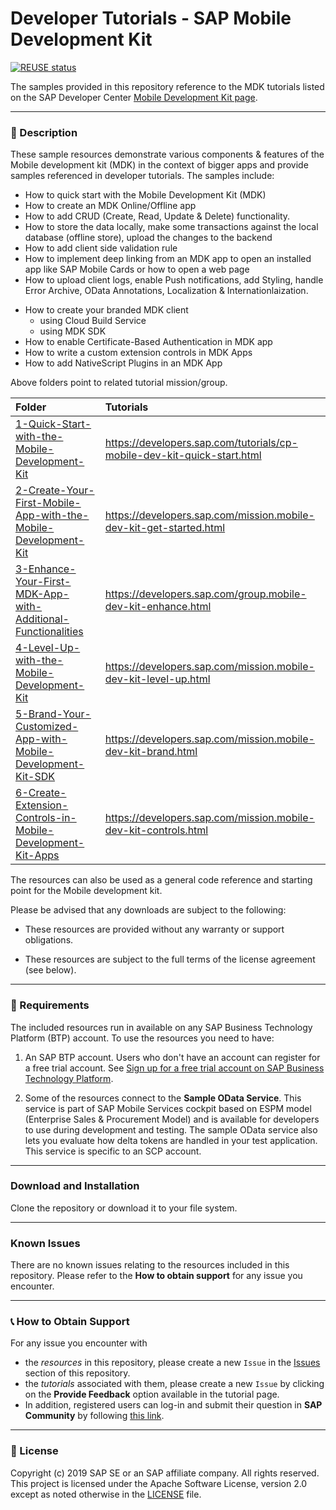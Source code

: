 # Developer Tutorials - SAP Mobile Development Kit

[![REUSE status](https://api.reuse.software/badge/github.com/SAP-samples/cloud-mdk-tutorial-samples)](https://api.reuse.software/info/github.com/SAP-samples/cloud-mdk-tutorial-samples)

The samples provided in this repository reference to the MDK tutorials listed on the SAP Developer Center [Mobile Development Kit page](https://developers.sap.com/topics/mobile-development-kit.html#tutorials).

---

### 📌 Description

These sample resources demonstrate various components & features of the Mobile development kit (MDK) in the context of bigger apps and provide samples referenced in developer tutorials.
The samples include:

- How to quick start with the Mobile Development Kit (MDK)
- How to create an MDK Online/Offline app
- How to add CRUD (Create, Read, Update & Delete) functionality.
- How to store the data locally, make some transactions against the local database (offline store), upload the changes to the backend
- How to add client side validation rule
- How to implement deep linking from an MDK app to open an installed app like SAP Mobile Cards or how to open a web page 
- How to upload client logs, enable Push notifications, add Styling, handle Error Archive, OData Annotations, Localization & Internationlaization.

* How to create your branded MDK client
  - using Cloud Build Service
  - using MDK SDK
* How to enable Certificate-Based Authentication in MDK app
* How to write a custom extension controls in MDK Apps
* How to add NativeScript Plugins in an MDK App

Above folders point to related tutorial mission/group.

| Folder                                                                                                                            | Tutorials                                                               |
| :-------------------------------------------------------------------------------------------------------------------------------- | :---------------------------------------------------------------------- |
| [1-Quick-Start-with-the-Mobile-Development-Kit](/1-Quick-Start-with-the-Mobile-Development-Kit)                                   | https://developers.sap.com/tutorials/cp-mobile-dev-kit-quick-start.html |
| [2-Create-Your-First-Mobile-App-with-the-Mobile-Development-Kit](/2-Create-Your-First-Mobile-App-with-the-Mobile-Development-Kit) | https://developers.sap.com/mission.mobile-dev-kit-get-started.html      |
| [3-Enhance-Your-First-MDK-App-with-Additional-Functionalities](3-Enhance-Your-First-MDK-App-with-Additional-Functionalities)      | https://developers.sap.com/group.mobile-dev-kit-enhance.html            |
| [4-Level-Up-with-the-Mobile-Development-Kit](4-Level-Up-with-the-Mobile-Development-Kit)                                          | https://developers.sap.com/mission.mobile-dev-kit-level-up.html         |
| [5-Brand-Your-Customized-App-with-Mobile-Development-Kit-SDK](/5-Brand-Your-Customized-App-with-Mobile-Development-Kit-SDK)       | https://developers.sap.com/mission.mobile-dev-kit-brand.html            |
| [6-Create-Extension-Controls-in-Mobile-Development-Kit-Apps](/6-Create-Extension-Controls-in-Mobile-Development-Kit-Apps)         | https://developers.sap.com/mission.mobile-dev-kit-controls.html         |

The resources can also be used as a general code reference and starting point for the Mobile development kit.

Please be advised that any downloads are subject to the following:

- These resources are provided without any warranty or support obligations.

- These resources are subject to the full terms of the license agreement (see below).

---

### 🚦 Requirements

The included resources run in available on any SAP Business Technology Platform (BTP) account.
To use the resources you need to have:

1. An SAP BTP account. Users who don't have an account can register for a free trial account.
   See [Sign up for a free trial account on SAP Business Technology Platform](https://www.sap.com/developer/tutorials/hcp-create-trial-account.html).

2. Some of the resources connect to the **Sample OData Service**. This service is part of SAP Mobile Services cockpit based on ESPM model (Enterprise Sales & Procurement Model) and is available for developers to use during development and testing. The sample OData service also lets you evaluate how delta tokens are handled in your test application. This service is specific to an SCP account.

---

### Download and Installation

Clone the repository or download it to your file system.

---

### Known Issues

There are no known issues relating to the resources included in this repository. Please refer to the **How to obtain support** for any issue you encounter.

---


### 📞 How to Obtain Support

For any issue you encounter with

- the _resources_ in this repository, please create a new `Issue` in the [Issues](https://github.com/SAP/cloud-mdk-tutorial-samples/issues) section of this repository.
- the _tutorials_ associated with them, please create a new `Issue` by clicking on the **Provide Feedback** option available in the tutorial page.
- In addition, registered users can log-in and submit their question in **SAP Community** by following [this link](https://community.sap.com/t5/forums/postpage/choose-node/true/product-id/73555000100800001081/board-id/technology-questions).

---

### 📑 License

Copyright (c) 2019 SAP SE or an SAP affiliate company. All rights reserved. This project is licensed under the Apache Software License, version 2.0 except as noted otherwise in the [LICENSE](LICENSES/Apache-2.0.txt) file.
